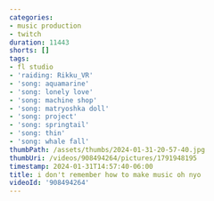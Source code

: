 ```yaml
---
categories:
- music production
- twitch
duration: 11443
shorts: []
tags:
- fl studio
- 'raiding: Rikku_VR'
- 'song: aquamarine'
- 'song: lonely love'
- 'song: machine shop'
- 'song: matryoshka doll'
- 'song: project'
- 'song: springtail'
- 'song: thin'
- 'song: whale fall'
thumbPath: /assets/thumbs/2024-01-31-20-57-40.jpg
thumbUri: /videos/908494264/pictures/1791948195
timestamp: 2024-01-31T14:57:40-06:00
title: i don't remember how to make music oh nyo
videoId: '908494264'
---
```

